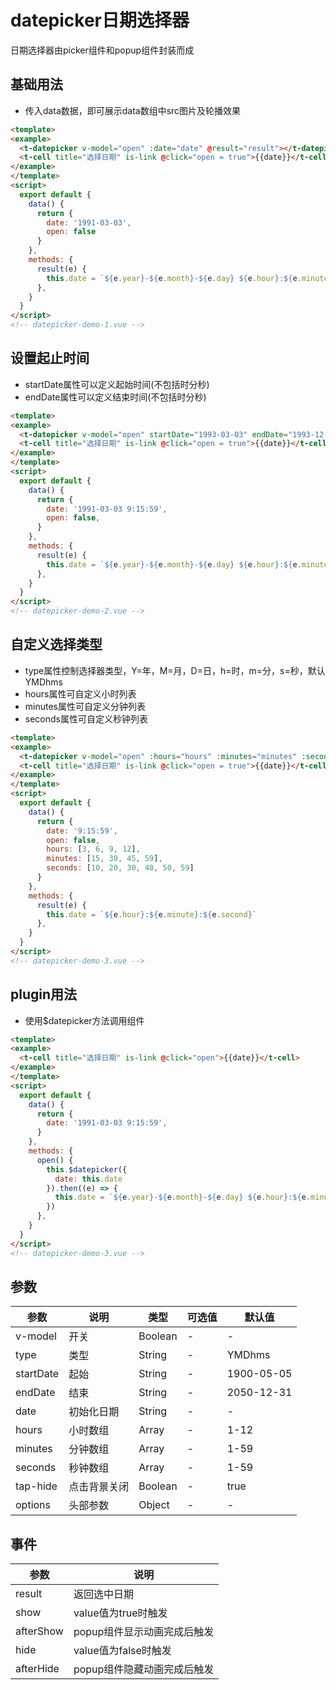 # datepicker日期选择器
日期选择器由picker组件和popup组件封装而成

## 基础用法
+ 传入data数据，即可展示data数组中src图片及轮播效果
```html
<template>
<example>
  <t-datepicker v-model="open" :date="date" @result="result"></t-datepicker>
  <t-cell title="选择日期" is-link @click="open = true">{{date}}</t-cell>
</example>
</template>
<script>
  export default {
    data() {
      return {
        date: '1991-03-03',
        open: false
      }
    },
    methods: {
      result(e) {
        this.date = `${e.year}-${e.month}-${e.day} ${e.hour}:${e.minute}:${e.second}`
      },
    }
  } 
</script>
<!-- datepicker-demo-1.vue -->
```

## 设置起止时间
+ startDate属性可以定义起始时间(不包括时分秒)
+ endDate属性可以定义结束时间(不包括时分秒)
```html
<template>
<example>
  <t-datepicker v-model="open" startDate="1993-03-03" endDate="1993-12-12" :date="date" @result="result"></t-datepicker>
  <t-cell title="选择日期" is-link @click="open = true">{{date}}</t-cell>
</example>
</template>
<script>
  export default {
    data() {
      return {
        date: '1991-03-03 9:15:59',
        open: false,
      }
    },
    methods: {
      result(e) {
        this.date = `${e.year}-${e.month}-${e.day} ${e.hour}:${e.minute}:${e.second}`
      },
    }
  } 
</script>
<!-- datepicker-demo-2.vue -->
```

## 自定义选择类型
+ type属性控制选择器类型，Y=年，M=月，D=日，h=时，m=分，s=秒，默认YMDhms
+ hours属性可自定义小时列表
+ minutes属性可自定义分钟列表
+ seconds属性可自定义秒钟列表
```html
<template>
<example>
  <t-datepicker v-model="open" :hours="hours" :minutes="minutes" :seconds="seconds" type="hms" :date="date" @result="result"></t-datepicker>
  <t-cell title="选择日期" is-link @click="open = true">{{date}}</t-cell>
</example>
</template>
<script>
  export default {
    data() {
      return {
        date: '9:15:59',
        open: false,
        hours: [3, 6, 9, 12],
        minutes: [15, 30, 45, 59],
        seconds: [10, 20, 30, 40, 50, 59]
      }
    },
    methods: {
      result(e) {
        this.date = `${e.hour}:${e.minute}:${e.second}`
      },
    }
  } 
</script>
<!-- datepicker-demo-3.vue -->
```

## plugin用法
+ 使用$datepicker方法调用组件
```html
<template>
<example>
  <t-cell title="选择日期" is-link @click="open">{{date}}</t-cell>
</example>
</template>
<script>
  export default {
    data() {
      return {
        date: '1991-03-03 9:15:59',
      }
    },
    methods: {
      open() {
        this.$datepicker({
          date: this.date
        }).then((e) => {
          this.date = `${e.year}-${e.month}-${e.day} ${e.hour}:${e.minute}:${e.second}`
        })
      },
    }
  } 
</script>
<!-- datepicker-demo-3.vue -->
```


## 参数
  | 参数      | 说明    | 类型      | 可选值       | 默认值   |
  |---------- |-------- |---------- |-------------  |-------- |
  | v-model     | 开关   | Boolean  |   -   |   -   |
  | type     | 类型   | String    |   -  |     YMDhms    |
  | startDate     | 起始   | String    |   -  |     1900-05-05    |
  | endDate     | 结束   | String    |   -  |     2050-12-31    |
  | date     | 初始化日期   | String    |   -  |    -    |
  | hours     | 小时数组   | Array    |   -  |    1-12    |
  | minutes     | 分钟数组   | Array    |   -  |    1-59    |
  | seconds     | 秒钟数组   | Array    |   -  |    1-59    |
  | tap-hide     | 点击背景关闭   | Boolean    |   -  |    true    |
  | options     | 头部参数   | Object    |   -  |    -    |

## 事件
  | 参数      | 说明    |
  |---------- |-------- |
  | result     | 返回选中日期   |
  | show     | value值为true时触发   |
  | afterShow     | popup组件显示动画完成后触发   |
  | hide     | value值为false时触发   |
  | afterHide     | popup组件隐藏动画完成后触发   |

